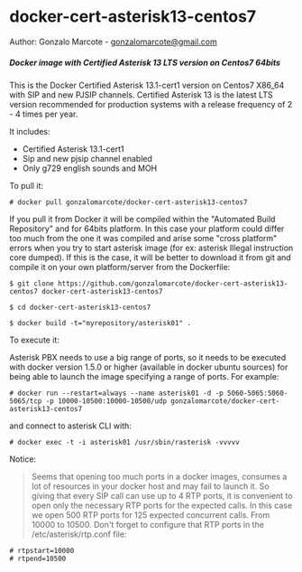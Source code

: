 # docker-cert-asterisk13-centos7
Author: Gonzalo Marcote - gonzalomarcote@gmail.com

##### Docker image with Certified Asterisk 13 LTS version on Centos7 64bits

This is the Docker Certified Asterisk 13.1-cert1 version on Centos7 X86_64 with SIP and new PJSIP channels. Certified Asterisk 13 is the latest LTS version recommended for production systems with a release frequency of 2 - 4 times per year.

It includes:

- Certified Asterisk 13.1-cert1
- Sip and new pjsip channel enabled
- Only g729 english sounds and MOH

To pull it:

`# docker pull gonzalomarcote/docker-cert-asterisk13-centos7`

If you pull it from Docker it will be compiled within the "Automated Build Repository" and for 64bits platform. In this case your platform could differ too much from the one it was compiled and arise some "cross platform" errors when you try to start asterisk image (for ex: asterisk Illegal instruction core dumped).
If this is the case, it will be better to download it from git and compile it on your own platform/server from the Dockerfile:

`$ git clone https://github.com/gonzalomarcote/docker-cert-asterisk13-centos7 docker-cert-asterisk13-centos7`

`$ cd docker-cert-asterisk13-centos7`

`$ docker build -t="myrepository/asterisk01" .`

To execute it:

Asterisk PBX needs to use a big range of ports, so it needs to be executed with docker version 1.5.0 or higher (available in docker ubuntu sources) for being able to launch the image specifying a range of ports. For example:

`# docker run --restart=always --name asterisk01 -d -p 5060-5065:5060-5065/tcp -p 10000-10500:10000-10500/udp gonzalomarcote/docker-cert-asterisk13-centos7`

and connect to asterisk CLI with:

`# docker exec -t -i asterisk01 /usr/sbin/rasterisk -vvvvv`

Notice:

> Seems that opening too much ports in a docker images, consumes a lot of resources in your docker host and may fail to launch it. So giving that every SIP call can use up to 4 RTP ports, it is convenient to open only the necessary RTP ports for the expected calls. In this case we open 500 RTP ports for 125 expected concurrent calls. From 10000 to 10500. Don't forget to configure that RTP ports in the /etc/asterisk/rtp.conf file:

```
# rtpstart=10000
# rtpend=10500
```
